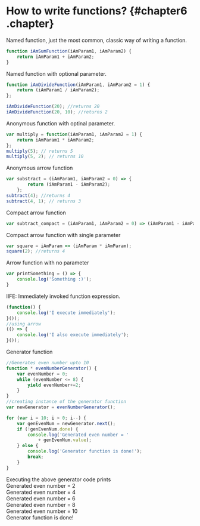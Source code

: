 # How to write functions? {#chapter6 .chapter}

Named function, just the most common, classic way of writing a function.
```js
function iAmSumFunction(iAmParam1, iAmParam2) {
	return iAmParam1 + iAmParam2;
}
```

Named function with optional parameter.
```js
function iAmDivideFunction(iAmParam1, iAmParam2 = 1) {
	return (iAmParam1 / iAmParam2);
};

iAmDivideFunction(20); //returns 20
iAmDivideFunction(20, 10); //returns 2
```

Anonymous function with optinal parameter.
```js
var multiply = function(iAmParam1, iAmParam2 = 1) {
	return iAmParam1 * iAmParam2;
};
multiply(5); // returns 5
multiply(5, 2); // returns 10
```

Anonymous arrow function
```js
var substract = (iAmParam1, iAmParam2 = 0) => {
		return (iAmParam1 - iAmParam2);
	};
subtract(4); //returns 4
subtract(4, 1); // returns 3 
```

Compact arrow function
```js
var subtract_compact = (iAmParam1, iAmParam2 = 0) => (iAmParam1 - iAmParam2);
```

Compact arrow function with single parameter
```js
var square = iAmParam => (iAmParam * iAmParam);
square(2); //returns 4
```

Arrow function with no parameter
```js
var printSomething = () => {
	console.log('Something :)');
}
```
IIFE: Immediately invoked function expression.
```js
(function() {
	console.log('I execute immediately');
}());
//using arrow
(() => {
	console.log('I also execute immediately');
}());
```

Generator function
```js
//Generates even number upto 10
function * evenNumberGenerator() {
	var evenNumber = 0;
	while (evenNumber <= 8) {
		yield evenNumber+=2;
	}
}
//creating instance of the generator function
var newGenerator = evenNumberGenerator();

for (var i = 10; i > 0; i--) {
	var genEvenNum = newGenerator.next();
	if (!genEvenNum.done) {
		console.log('Generated even number = ' 
			+ genEvenNum.value);
	} else {
		console.log('Generator function is done!');
		break;
	}
}
```
Executing the above generator code prints  
Generated even number = 2  
Generated even number = 4  
Generated even number = 6  
Generated even number = 8  
Generated even number = 10  
Generator function is done!  

